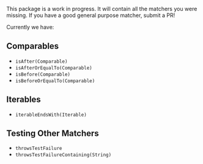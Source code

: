 This package is a work in progress.
It will contain all the matchers you were missing.
If you have a good general purpose matcher, submit a PR!

Currently we have:

## Comparables

- `isAfter(Comparable)`
- `isAfterOrEqualTo(Comparable)`
- `isBefore(Comparable)`
- `isBeforeOrEqualTo(Comparable)`

## Iterables

- `iterableEndsWith(Iterable)`

## Testing Other Matchers

- `throwsTestFailure`
- `throwsTestFailureContaining(String)`
